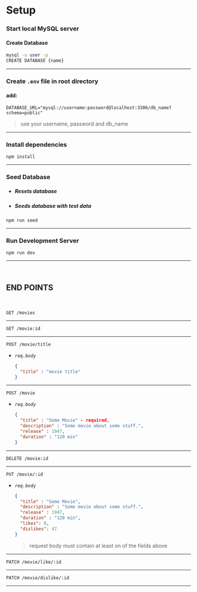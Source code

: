 

# Setup


### Start local MySQL server

#### Create Database
```bash
mysql -u user -p
CREATE DATABASE {name}
```

---

### Create `.env` file in root directory

#### add: 
```env
DATABASE_URL="mysql://username:password@localhost:3306/db_name?schema=public"
```
> use your username, password and db_name
---

### Install dependencies

```
npm install
```

---

### Seed Database
- ##### Resets database
- ##### Seeds database with test data
```
npm run seed
```

---

### Run Development Server

```
npm run dev
```

---

<br>

## END POINTS

<br>

`GET /movies`

---

`GET /movie:id`

---

`POST /movie/title`
- _`req.body`_
    ```json
    {
      "title" : "movie title"
    }
    ```

---

`POST /movie`
- _`req.body`_
    ```json
    {
      "title" : "Some Movie" - required,
      "description" : "Some movie about some stuff.",
      "release" : 1947,
      "duration" : "120 min"
    }
    ```

---

`DELETE /movie:id`

---

`PUT /movie/:id`
- _`req.body`_
    ```json
    {
      "title" : "Some Movie",
      "description" : "Some movie about some stuff.",
      "release" : 1947,
      "duration" : "120 min",
      "likes": 0,
      "dislikes": 47
    }
    ```
    > request body must contain at least on of the fields above

---

`PATCH /movie/like/:id`

---

`PATCH /movie/dislike/:id`

---
